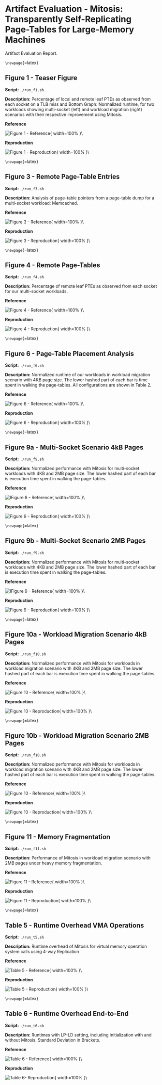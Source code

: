 Artifact Evaluation - Mitosis: Transparently Self-Replicating Page-Tables for Large-Memory Machines
===================================================================================================

Artifact Evaluation Report. 

`\newpage`{=latex}


Figure 1 - Teaser Figure
------------------------

**Script:** `./run_f1.sh`

**Description:** Percentage of local and remote leaf PTEs as observed from each 
socket on a TLB miss and Bottom Graph: Normalized runtime, for two workloads showing
multi-socket (left) and workload migration (right) scenarios
with their respective improvement using Mitosis.

**Reference**

![Figure 1 - Reference](reference/figure01.png "Figure 1 - Reference"){ width=100% }\

**Reproduction**

![Figure 1 - Reproduction](measured/figure01.png "Figure 1 - Reproduction"){ width=100% }\

`\newpage`{=latex}


Figure 3 - Remote Page-Table Entries
------------------------------------

**Script:** `./run_f3.sh`

**Description:** Analysis of page-table pointers from a page-table dump for a
 multi-socket workload: Memcached.

**Reference**

![Figure 3 - Reference](reference/figure03.png "Figure 3 - Reference"){ width=100% }\

**Reproduction**

![Figure 3 - Reproduction](measured/figure03.png "Figure 3 - Reproduction"){ width=100% }\

`\newpage`{=latex}


Figure 4 - Remote Page-Tables
-----------------------------

**Script:** `./run_f4.sh` 

**Description:** Percentage of remote leaf PTEs as observed from
each socket for our multi-socket workloads.

**Reference**

![Figure 4 - Reference](reference/figure04.png "Figure 4 - Reference"){ width=100% }\

**Reproduction**

![Figure 4 - Reproduction](measured/figure04.png "Figure 4 - Reproduction"){ width=100% }\

`\newpage`{=latex}


Figure 6 - Page-Table Placement Analysis
----------------------------------------

**Script:** `./run_f6.sh`

**Description:**  Normalized runtime of our workloads in workload migration 
scenario with 4KB page size. The lower hashed part of each bar is time spent 
in walking the page-tables. All configurations are shown in Table 2.

**Reference**

![Figure 6 - Reference](reference/figure06.png "Figure 6 - Reference"){ width=100% }\

**Reproduction**

![Figure 6 - Reproduction](measured/figure06.png "Figure 6 - Reproduction"){ width=100% }\

`\newpage`{=latex}


Figure 9a - Multi-Socket Scenario 4kB Pages
-----------------------------------------

**Script:**  `./run_f9.sh`

**Description:** Normalized performance with Mitosis for multi-socket workloads 
with 4KB and 2MB page size. The lower hashed part of each bar is execution time 
spent in walking the page-tables.

**Reference**

![lFigure 9 - Reference](reference/figure09a.png "Figure 9a - Reference"){ width=100% }\

**Reproduction**

![Figure 9 - Reproduction](measured/figure09a.png "Figure 9a - Reproduction"){ width=100% }\

`\newpage`{=latex}


Figure 9b - Multi-Socket Scenario 2MB Pages
-------------------------------------------

**Script:**  `./run_f9.sh`

**Description:** Normalized performance with Mitosis for multi-socket workloads 
with 4KB and 2MB page size. The lower hashed part of each bar is execution time 
spent in walking the page-tables.

**Reference**

![lFigure 9 - Reference](reference/figure09b.png "Figure 9a - Reference"){ width=100% }\

**Reproduction**

![Figure 9 - Reproduction](measured/figure09b.png "Figure 9a - Reproduction"){ width=100% }\

`\newpage`{=latex}


Figure 10a - Workload Migration Scenario 4kB Pages
--------------------------------------------------

**Script:** `./run_f10.sh`

**Description:** Normalized performance with Mitosis for workloads in workload 
migration scenario with 4KB and 2MB page size. The lower hashed part of each 
bar is execution time spent in walking the page-tables.

**Reference**

![Figure 10 - Reference](reference/figure10a.png "Figure 10 - Reference"){ width=100% }\\

**Reproduction**

![Figure 10 - Reproduction](measured/figure10a.png "Figure 10 - Reproduction"){ width=100% }\

`\newpage`{=latex}

Figure 10b - Workload Migration Scenario 2MB Pages
--------------------------------------------------

**Script:** `./run_f10.sh`

**Description:** Normalized performance with Mitosis for workloads in workload 
migration scenario with 4KB and 2MB page size. The lower hashed part of each 
bar is execution time spent in walking the page-tables.

**Reference**

![Figure 10 - Reference](reference/figure10b.png "Figure 10 - Reference"){ width=100% }\\

**Reproduction**

![Figure 10 - Reproduction](measured/figure10b.png "Figure 10 - Reproduction"){ width=100% }\

`\newpage`{=latex}


Figure 11 - Memory Fragmentation
--------------------------------

**Script:** `./run_f11.sh`

**Description:** Performance of Mitosis in workload migration scenario with 
2MB pages under heavy memory fragmentation.

**Reference**

![Figure 11 - Reference](reference/figure11.png "Figure 11 - Reference"){ width=100% }\

**Reproduction**

![Figure 11 - Reproduction](measured/figure11.png "Figure 11 - Reproduction"){ width=100% }\

`\newpage`{=latex}


Table 5 - Runtime Overhead VMA Operations
-----------------------------------------

**Script:** `./run_t5.sh`

**Description:** Runtime overhead of Mitosis for virtual memory operation system 
calls using 4-way Replication

**Reference**

![Table 5 - Reference](reference/table5.png "Table 5 - Reference"){ width=100% }\

**Reproduction**

![Table 5 - Reproduction](measured/table5.png "Table 5 - Reproduction"){ width=100% }\

`\newpage`{=latex}


Table 6 - Runtime Overhead End-to-End
-------------------------------------

**Script:** `./run_t6.sh`

**Description:** Runtimes with LP-LD setting, including initialization
with and without Mitosis. Standard Deviation in Brackets.

**Reference**

![Table 6 - Reference](reference/table6.png "Table 6 - Reference"){ width=100% }\

**Reproduction**

![Table 6- Reproduction](measured/table6.png "Table 6- Reproduction"){ width=100% }\

